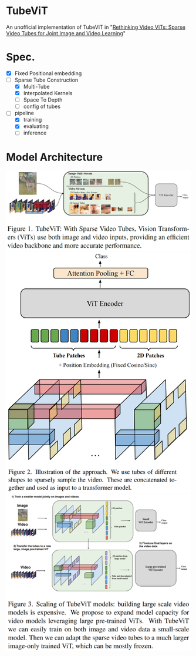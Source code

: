 # TubeViT

An unofficial implementation of TubeViT
in "[Rethinking Video ViTs: Sparse Video Tubes for Joint Image and Video Learning](https://arxiv.org/abs/2212.03229)"

# Spec.

- [x] Fixed Positional embedding
- [ ] Sparse Tube Construction
    - [x] Multi-Tube
    - [x] Interpolated Kernels
    - [ ] Space To Depth
    - [ ] config of tubes
- [ ] pipeline
    - [x] training
    - [x] evaluating
    - [ ] inference

# Model Architecture

![](assets/fig1.png)
![](assets/fig2.png)
![](assets/fig3.png)
